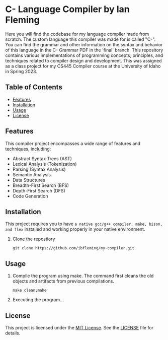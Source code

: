 # C- Language Compiler by Ian Fleming

Here you will find the codebase for my language compiler made from scratch. The custom language this compiler was made for is called "C-". 
You can find the grammar and other information on the syntax and behavior of this language in the C- Grammar PDF in the 'final' branch.
This repository contains various implementations of programming concepts, principles, and techniques related to compiler design and development. 
This was assigned as a class project for my CS445 Compiler course at the University of Idaho in Spring 2023.

## Table of Contents

- [Features](#features)
- [Installation](#installation)
- [Usage](#usage)
- [License](#license)

## Features
This compiler project encompasses a wide range of features and techniques, including:

- Abstract Syntax Trees (AST)
- Lexical Analysis (Tokenization)
- Parsing (Syntax Analysis)
- Semantic Analysis
- Data Structures
- Breadth-First Search (BFS)
- Depth-First Search (DFS)
- Code Generation

## Installation

This project requires you to have ``a native gcc/g++ compiler, make, bison, and flex`` installed and working properly in your native environment.

1. Clone the repostiory

    ``git clone https://github.com/ibfleming/my-compiler.git``

## Usage

1. Compile the program using make. The command first cleans the old objects and artifacts from previous compilations.

    ``make clean;make``

2. Executing the program...
  
## License

This project is licensed under the [MIT License](LICENSE). See the [LICENSE](LICENSE) file for details.
